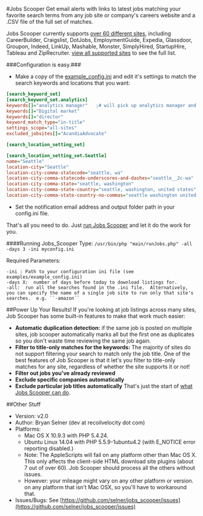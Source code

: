 #Jobs Scooper 
Get email alerts with links to latest jobs matching your favorite search terms from any job site or company's careers website and a .CSV file of the full set of matches.  

Jobs Scooper currently supports [over 60 different sites](https://github.com/selner/jobs_scooper/wiki/Jobs-Scooper:--Sites-Supported), including CareerBuilder, Craigslist, DotJobs, EmploymentGuide, Expedia, Glassdoor, Groupon, Indeed, LinkUp, Mashable, Monster,  SimplyHired, StartupHire, Tableau and ZipRecruiter.  [view all supported sites](https://github.com/selner/jobs_scooper/wiki/Jobs-Scooper:--Sites-Supported) to see the full list.

###Configuration is easy.###
* Make a copy of the [example_config.ini](https://github.com/selner/jobs_scooper/blob/master/examples/example_config.ini) and edit it's settings to match the search keywords and locations that you want:
```INI
[search_keyword_set]
[search_keyword_set.analytics]
keywords[]="analytics manager"   ;# will pick up analytics manager and senior/sr analytics manager
keywords[]="Digital market"
keywords[]="director"
keyword_match_type="in-title"
settings_scope="all-sites"
excluded_jobsites[]="AcandiaAdvocate"

[search_location_setting_set]

[search_location_setting_set.Seattle]
name="Seattle"
location-city="Seattle"
location-city-comma-statecode="seattle, wa"
location-city-comma-statecode-underscores-and-dashes="seattle__2c-wa"
location-city-comma-state="seattle, washington"
location-city-comma-state-country="seattle, washington, united states"
location-city-comma-state-country-no-commas="seattle washington united states"
```

* Set the notification email address and output folder path in your config.ini file.  

That's all you need to do.  Just [run Jobs Scooper](https://github.com/selner/jobs_scooper/wiki/Running-Jobs-Scooper) and let it do the work for you.

####Running Jobs_Scooper
Type:
``/usr/bin/php "main/runJobs.php" -all -days 3 -ini myconfig.ini``

Required Parameters:
```man
-ini : Path to your configuration ini file (see examples/example_config.ini) 
-days X:  number of days before today to download listings for. 
-all:  run all the searches found in the .ini file.  Alternatively, you can specify the name of a single job site to run only that site's searches.  e.g. ``-amazon``
```


##Power Up Your Results! 
If you're looking at job listings across many sites, Job Scooper has some built-in features to make that work much easier:
* **Automatic duplication detection:**  if the same job is posted on multiple sites, job scooper automatically marks all but the first one as duplicates so you don't waste time reviewing the same job again. 
* **Filter to title-only matches for the keywords:**  The majority of sites do not support filtering your search to match only the job title.  One of the best features of Job Scooper is that it let's you filter to title-only matches for any site, regardless of whether the site supports it or not!
* **Filter out jobs you've already reviewed** 
* **Exclude specific companies automatically**
* **Exclude particular job titles automatically**
That's just the start of [what Jobs Scooper can do](https://github.com/selner/jobs_scooper/wiki).

##Other Stuff
* Version:  v2.0
* Author:  Bryan Selner (dev at recoilvelocity dot com)
* Platforms:  
	* Mac OS X 10.9.3 with PHP 5.4.24.  
	* Ubuntu Linux 14.04 with PHP 5.5.9-1ubuntu4.2 (with E_NOTICE error reporting disabled.)
	* Note:  The AppleScripts will fail on any platform other than Mac OS X.  This only affects the client-side HTML download site plugins (about 7 out of over 60).  Job Scooper should process all the others without issues. 
	* However:  your mileage might vary on any other platform or version. 
on any platform that isn't Mac OSX, so you'll have to workaround that.
* Issues/Bugs:  See [https://github.com/selner/jobs_scooper/issues](https://github.com/selner/jobs_scooper/issues)
